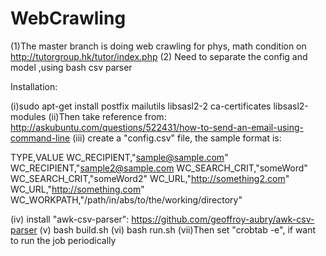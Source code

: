 # WebCrawling

(1)The master branch is doing web crawling for phys, math condition on http://tutorgroup.hk/tutor/index.php
(2) Need to separate the config and model ,using bash csv parser

Installation:

(i)sudo apt-get install postfix mailutils libsasl2-2 ca-certificates libsasl2-modules
(ii)Then take reference from: http://askubuntu.com/questions/522431/how-to-send-an-email-using-command-line
(iii) create a "config.csv" file, the sample format is:

TYPE,VALUE
WC_RECIPIENT,"sample@sample.com"
WC_RECIPIENT,"sample2@sample.com
WC_SEARCH_CRIT,"someWord"
WC_SEARCH_CRIT,"someWord2"
WC_URL,"http://something2.com"
WC_URL,"http://something.com"
WC_WORKPATH,"/path/in/abs/to/the/working/directory"

(iv) install "awk-csv-parser": https://github.com/geoffroy-aubry/awk-csv-parser
(v) bash build.sh
(vi) bash run.sh
(vii)Then set "crobtab -e", if want to run the job periodically

